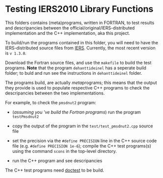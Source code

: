 # Testing IERS2010 Library Functions

This folders contains (meta)programs, written in FORTRAN, to test results and 
descripancies between the official/original/IERS-distributed implementation and 
the C++ implementation, aka this project.

To build/run the programs contained in this folder, you will need to have the 
IERS-distributed source files from [IERS](https://iers-conventions.obspm.fr/conventions_versions.php#official_target).
Currently, the most recent version is `v 1.3.0`.

Download the Fortran source files, and use the `makefile` to build the test 
programs. **Note** that the program `dehanttideinel` has a seperate build 
folder; to buld and run see the instructions in `dehanttideinel` folder.

The programs build, are actually *meta*programs; this means that the output they 
provide is used to populate respective C++ programs to check the descripancies 
between the two implementations.

For example, to check the `pmsdnut2` program:

* (*assuming you 've build the Fortran programs*) run the program `testPmsdnut2` 

* copy the output of the program in the `test/test_pmsdnut2.cpp` source file

* set the precision via the `#define PRECISION` line in the C++ source code file
(e.g. `#define PRECISION 1e-6`); compile the C++ test programs(s) using the 
command `scons` in the top-level directory.

* run the C++ program and see descripancies

The C++ test programs need [doctest](https://github.com/doctest/doctest) to be 
build.